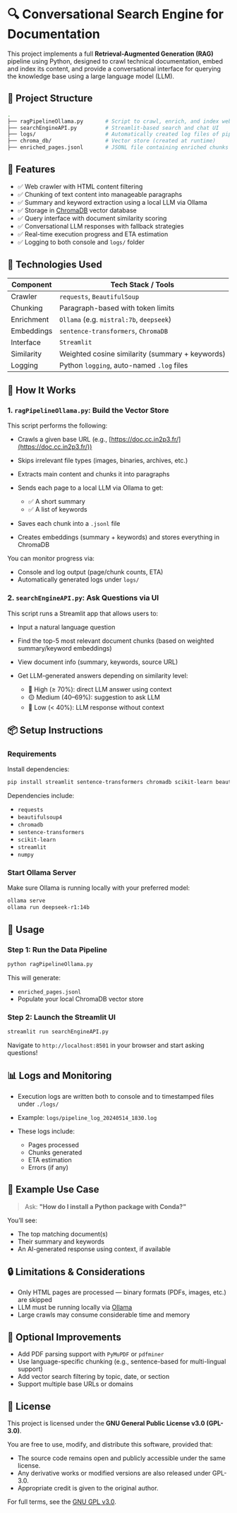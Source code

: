# 🔍 Conversational Search Engine for Documentation

This project implements a full **Retrieval-Augmented Generation (RAG)** pipeline using Python, designed to crawl technical documentation, embed and index its content, and provide a conversational interface for querying the knowledge base using a large language model (LLM).



## 📁 Project Structure

```bash
.
├── ragPipelineOllama.py       # Script to crawl, enrich, and index web content
├── searchEngineAPI.py         # Streamlit-based search and chat UI
├── logs/                      # Automatically created log files of pipeline execution
├── chroma_db/                 # Vector store (created at runtime)
├── enriched_pages.jsonl       # JSONL file containing enriched chunks (created at runtime)
```

## 🚀 Features

* ✅ Web crawler with HTML content filtering
* ✅ Chunking of text content into manageable paragraphs
* ✅ Summary and keyword extraction using a local LLM via Ollama
* ✅ Storage in [ChromaDB](https://www.trychroma.com/) vector database
* ✅ Query interface with document similarity scoring
* ✅ Conversational LLM responses with fallback strategies
* ✅ Real-time execution progress and ETA estimation
* ✅ Logging to both console and `logs/` folder

## 🧠 Technologies Used

| Component  | Tech Stack / Tools                              |
| ---------- | ----------------------------------------------- |
| Crawler    | `requests`, `BeautifulSoup`                     |
| Chunking   | Paragraph-based with token limits               |
| Enrichment | `Ollama` (e.g. `mistral:7b`, `deepseek`)        |
| Embeddings | `sentence-transformers`, `ChromaDB`             |
| Interface  | `Streamlit`                                     |
| Similarity | Weighted cosine similarity (summary + keywords) |
| Logging    | Python `logging`, auto-named `.log` files       |



## 🧪 How It Works

### 1. `ragPipelineOllama.py`: Build the Vector Store

This script performs the following:

* Crawls a given base URL (e.g., [https://doc.cc.in2p3.fr/](https://doc.cc.in2p3.fr/))
* Skips irrelevant file types (images, binaries, archives, etc.)
* Extracts main content and chunks it into paragraphs
* Sends each page to a local LLM via Ollama to get:

  * ✅ A short summary
  * ✅ A list of keywords
* Saves each chunk into a `.jsonl` file
* Creates embeddings (summary + keywords) and stores everything in ChromaDB

You can monitor progress via:

* Console and log output (page/chunk counts, ETA)
* Automatically generated logs under `logs/`

### 2. `searchEngineAPI.py`: Ask Questions via UI

This script runs a Streamlit app that allows users to:

* Input a natural language question
* Find the top-5 most relevant document chunks (based on weighted summary/keyword embeddings)
* View document info (summary, keywords, source URL)
* Get LLM-generated answers depending on similarity level:

  * 🔵 High (≥ 70%): direct LLM answer using context
  * 🟡 Medium (40–69%): suggestion to ask LLM
  * 🔴 Low (< 40%): LLM response without context


## 📦 Setup Instructions

### Requirements

Install dependencies:

```bash
pip install streamlit sentence-transformers chromadb scikit-learn beautifulsoup4 requests bs4 sentence_transformers tiktoken dash dash_bootstrap_components torch asyncio markdown xhtml2pdf
```

Dependencies include:

* `requests`
* `beautifulsoup4`
* `chromadb`
* `sentence-transformers`
* `scikit-learn`
* `streamlit`
* `numpy`

### Start Ollama Server

Make sure Ollama is running locally with your preferred model:

```bash
ollama serve
ollama run deepseek-r1:14b
```


## 🧰 Usage

### Step 1: Run the Data Pipeline

```bash
python ragPipelineOllama.py
```

This will generate:

* `enriched_pages.jsonl`
* Populate your local ChromaDB vector store

### Step 2: Launch the Streamlit UI

```bash
streamlit run searchEngineAPI.py
```

Navigate to `http://localhost:8501` in your browser and start asking questions!


## 📊 Logs and Monitoring

* Execution logs are written both to console and to timestamped files under `./logs/`
* Example: `logs/pipeline_log_20240514_1830.log`
* These logs include:

  * Pages processed
  * Chunks generated
  * ETA estimation
  * Errors (if any)


## 📌 Example Use Case

> Ask: **"How do I install a Python package with Conda?"**

You’ll see:

* The top matching document(s)
* Their summary and keywords
* An AI-generated response using context, if available


## 🔒 Limitations & Considerations

* Only HTML pages are processed — binary formats (PDFs, images, etc.) are skipped
* LLM must be running locally via [Ollama](https://ollama.com/)
* Large crawls may consume considerable time and memory


## 📁 Optional Improvements

* Add PDF parsing support with `PyMuPDF` or `pdfminer`
* Use language-specific chunking (e.g., sentence-based for multi-lingual support)
* Add vector search filtering by topic, date, or section
* Support multiple base URLs or domains


## 📝 License

This project is licensed under the **GNU General Public License v3.0 (GPL-3.0)**.

You are free to use, modify, and distribute this software, provided that:
- The source code remains open and publicly accessible under the same license.
- Any derivative works or modified versions are also released under GPL-3.0.
- Appropriate credit is given to the original author.

For full terms, see the [GNU GPL v3.0](https://www.gnu.org/licenses/gpl-3.0.en.html).

